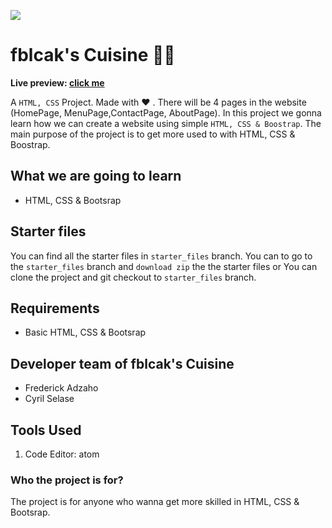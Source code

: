 ![](./readmeImg/chair1)

# fblcak's Cuisine 👨‍🍳

**Live preview: [click me](https://fblcak.github.io/fblcak-s-cuisine/)**


A `HTML, CSS` Project. Made with ♥ . There will be 4 pages in the website (HomePage, MenuPage,ContactPage, AboutPage). In this project we gonna learn how we can create a website using simple `HTML, CSS & Boostrap`. The main purpose of the project is to get more used to with HTML, CSS & Boostrap.

## What we are going to learn

- HTML, CSS & Bootsrap

## Starter files

You can find all the starter files in `starter_files` branch. You can to go to the `starter_files` branch and `download zip` the the starter files or You can clone the project and git checkout to `starter_files` branch.

## Requirements

- Basic HTML, CSS & Bootsrap

## Developer team of fblcak's Cuisine

- Frederick Adzaho
- Cyril Selase


## Tools Used
1. Code Editor: atom


### Who the project is for?

The project is for anyone who wanna get more skilled in HTML, CSS & Bootsrap.
